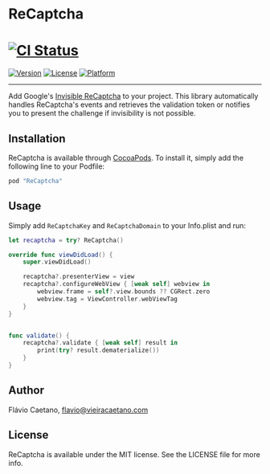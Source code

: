 # ReCaptcha

# [![CI Status](http://img.shields.io/travis/fjcaetano/ReCaptcha.svg?style=flat)](https://travis-ci.org/fjcaetano/ReCaptcha)
[![Version](https://img.shields.io/cocoapods/v/ReCaptcha.svg?style=flat)](http://cocoapods.org/pods/ReCaptcha)
[![License](https://img.shields.io/cocoapods/l/ReCaptcha.svg?style=flat)](http://cocoapods.org/pods/ReCaptcha)
[![Platform](https://img.shields.io/cocoapods/p/ReCaptcha.svg?style=flat)](http://cocoapods.org/pods/ReCaptcha)

-----

Add Google's [Invisible ReCaptcha](https://developers.google.com/recaptcha/docs/invisible) to your project. This library
automatically handles ReCaptcha's events and retrieves the validation token or notifies you to present the challenge if 
invisibility is not possible.

## Installation

ReCaptcha is available through [CocoaPods](http://cocoapods.org). To install it, simply add the following line to your
Podfile:

``` ruby
pod "ReCaptcha"
```

## Usage

Simply add `ReCaptchaKey` and `ReCaptchaDomain` to your Info.plist and run:

``` swift
let recaptcha = try? ReCaptcha()

override func viewDidLoad() {
    super.viewDidLoad()

    recaptcha?.presenterView = view
    recaptcha?.configureWebView { [weak self] webview in
        webview.frame = self?.view.bounds ?? CGRect.zero
        webview.tag = ViewController.webViewTag
    }
}


func validate() {
    recaptcha?.validate { [weak self] result in
        print(try? result.dematerialize())
    }
}
```

## Author

Flávio Caetano, flavio@vieiracaetano.com

## License

ReCaptcha is available under the MIT license. See the LICENSE file for more info.
